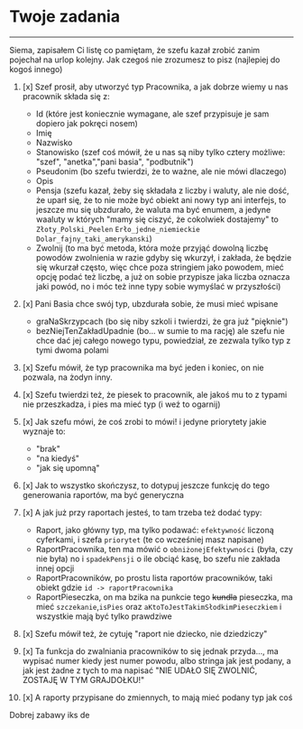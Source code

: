# Twoje zadania

---

Siema, zapisałem Ci listę co pamiętam, że szefu kazał zrobić zanim pojechał na urlop kolejny.
Jak czegoś nie zrozumesz to pisz (najlepiej do kogoś innego)

1. [x] Szef prosił, aby utworzyć typ Pracownika, a jak dobrze wiemy u nas pracownik składa się z:

   - Id (które jest koniecznie wymagane, ale szef przypisuje je sam dopiero jak pokręci nosem)
   - Imię
   - Nazwisko
   - Stanowisko (szef coś mówił, że u nas są niby tylko cztery możliwe: "szef", "anetka","pani basia", "podbutnik")
   - Pseudonim (bo szefu twierdzi, że to ważne, ale nie mówi dlaczego)
   - Opis
   - Pensja (szefu kazał, żeby się składała z liczby i waluty, ale nie dość, że uparł się, że to nie może być obiekt ani nowy typ ani interfejs, to jeszcze mu się ubzdurało, że waluta ma być enumem, a jedyne waaluty w których "mamy się ciszyć, że cokolwiek dostajemy" to `Złoty_Polski_Peelen` `Erło_jedne_niemieckie` `Dolar_fajny_taki_amerykanski`)
   - Zwolnij (to ma być metoda, która może przyjąć dowolną liczbę powodów zwolnienia w razie gdyby się wkurzył, i zakłada, że będzie się wkurzał często, więc chce poza stringiem jako powodem, mieć opcję podać też liczbę, a już on sobie przypisze jaka liczba oznacza jaki powód, no i móc też inne typy sobie wymyślać w przyszłości)

2. [x] Pani Basia chce swój typ, ubzdurała sobie, że musi mieć wpisane

   - graNaSkrzypcach (bo się niby szkoli i twierdzi, że gra już "pięknie")
   - bezNiejTenZakładUpadnie (bo... w sumie to ma rację)
     ale szefu nie chce dać jej całego nowego typu, powiedział, ze zezwala tylko typ z tymi dwoma polami

3. [x] Szefu mówił, że typ pracownika ma być jeden i koniec, on nie pozwala, na żodyn inny.

4. [x] Szefu twierdzi też, że piesek to pracownik, ale jakoś mu to z typami nie przeszkadza, i pies ma mieć typ (i weź to ogarnij)

5. [x] Jak szefu mówi, że coś zrobi to mówi! i jedyne priorytety jakie wyznaje to:

   - "brak"
   - "na kiedyś"
   - "jak się upomną"

6. [x] Jak to wszystko skończysz, to dotypuj jeszcze funkcję do tego generowania raportów, ma być generyczna

7. [x] A jak już przy raportach jesteś, to tam trzeba też dodać typy:

   - Raport, jako główny typ, ma tylko podawać: `efektywność` liczoną cyferkami, i szefa `priorytet` (te co wcześniej masz napisane)
   - RaportPracownika, ten ma mówić o `obniżonejEfektywności` (była, czy nie była) no i `spadekPensji` o ile obciąć kasę, bo szefu nie zakłada innej opcji
   - RaportPracowników, po prostu lista raportów pracowników, taki obiekt gdzie `id -> raportPracownika`
   - RaportPieseczka, on ma bzika na punkcie tego ~~kundla~~ pieseczka, ma mieć `szczekanie`,`isPies` oraz `aKtoToJestTakimSłodkimPieseczkiem` i wszystkie mają być tylko prawdziwe

8. [x] Szefu mówił też, że cytuję "raport nie dziecko, nie dziedziczy"

9. [x] Ta funkcja do zwalniania pracowników to się jednak przyda..., ma wypisać numer kiedy jest numer powodu, albo stringa jak jest podany, a jak jest żadne z tych to ma napisać "NIE UDAŁO SIĘ ZWOLNIĆ, ZOSTAJĘ W TYM GRAJDOŁKU!"

10. [x] A raporty przypisane do zmiennych, to mają mieć podany typ jak coś

Dobrej zabawy iks de
